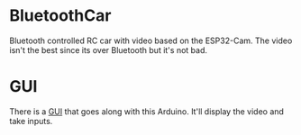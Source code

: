 # BluetoothCar
Bluetooth controlled RC car with video based on the ESP32-Cam. The video isn't the best since its over Bluetooth but it's not bad.

# GUI
There is a [GUI](https://github.com/bradylangdale/BluetoothCarGUI/) that goes along with this Arduino. It'll display the video and take inputs.
